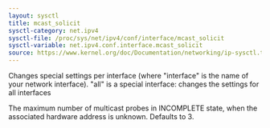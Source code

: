 ```yaml
---
layout: sysctl
title: mcast_solicit
sysctl-category: net.ipv4
sysctl-file: /proc/sys/net/ipv4/conf/interface/mcast_solicit
sysctl-variable: net.ipv4.conf.interface.mcast_solicit
source: https://www.kernel.org/doc/Documentation/networking/ip-sysctl.txt
---
```


Changes special settings per interface (where "interface" is the name of your network interface). "all" is a special interface: changes the settings for all interfaces

The maximum number of multicast probes in INCOMPLETE state,
when the associated hardware address is unknown.  Defaults
to 3.

